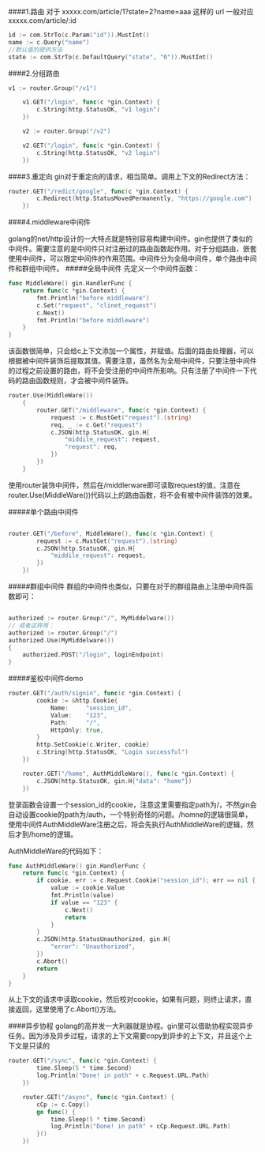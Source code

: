 ####1.路由
对于 xxxxx.com/article/1?state=2?name=aaa 这样的 url
一般对应 xxxxx.com/article/:id  
```go
id := com.StrTo(c.Param("id")).MustInt()
name := c.Query("name")
//默认值的提供方法
state := com.StrTo(c.DefaultQuery("state", "0")).MustInt()
```
####2.分组路由
```go
v1 := router.Group("/v1")

    v1.GET("/login", func(c *gin.Context) {
        c.String(http.StatusOK, "v1 login")
    })

    v2 := router.Group("/v2")

    v2.GET("/login", func(c *gin.Context) {
        c.String(http.StatusOK, "v2 login")
    })
```

####3.重定向
gin对于重定向的请求，相当简单。调用上下文的Redirect方法：
```go
router.GET("/redict/google", func(c *gin.Context) {
        c.Redirect(http.StatusMovedPermanently, "https://google.com")
    })
```

####4.middleware中间件

golang的net/http设计的一大特点就是特别容易构建中间件。gin也提供了类似的中间件。需要注意的是中间件只对注册过的路由函数起作用。对于分组路由，嵌套使用中间件，可以限定中间件的作用范围。中间件分为全局中间件，单个路由中间件和群组中间件。
#####全局中间件
先定义一个中间件函数：
```go
func MiddleWare() gin.HandlerFunc {
    return func(c *gin.Context) {
        fmt.Println("before middleware")
        c.Set("request", "clinet_request")
        c.Next()
        fmt.Println("before middleware")
    }
}
```
该函数很简单，只会给c上下文添加一个属性，并赋值。后面的路由处理器，可以根据被中间件装饰后提取其值。需要注意，虽然名为全局中间件，只要注册中间件的过程之前设置的路由，将不会受注册的中间件所影响。只有注册了中间件一下代码的路由函数规则，才会被中间件装饰。

```go
router.Use(MiddleWare())
    {
        router.GET("/middleware", func(c *gin.Context) {
            request := c.MustGet("request").(string)
            req, _ := c.Get("request")
            c.JSON(http.StatusOK, gin.H{
                "middile_request": request,
                "request": req,
            })
        })
    }
```
使用router装饰中间件，然后在/middlerware即可读取request的值，注意在router.Use(MiddleWare())代码以上的路由函数，将不会有被中间件装饰的效果。

#####单个路由中间件

```go

router.GET("/before", MiddleWare(), func(c *gin.Context) {
        request := c.MustGet("request").(string)
        c.JSON(http.StatusOK, gin.H{
            "middile_request": request,
        })
    })
```

#####群组中间件
群组的中间件也类似，只要在对于的群组路由上注册中间件函数即可：
```go

authorized := router.Group("/", MyMiddelware())
// 或者这样用：
authorized := router.Group("/")
authorized.Use(MyMiddelware())
{
    authorized.POST("/login", loginEndpoint)
}
```
#####鉴权中间件demo
```go
router.GET("/auth/signin", func(c *gin.Context) {
        cookie := &http.Cookie{
            Name:     "session_id",
            Value:    "123",
            Path:     "/",
            HttpOnly: true,
        }
        http.SetCookie(c.Writer, cookie)
        c.String(http.StatusOK, "Login successful")
    })

    router.GET("/home", AuthMiddleWare(), func(c *gin.Context) {
        c.JSON(http.StatusOK, gin.H{"data": "home"})
    })
```
登录函数会设置一个session_id的cookie，注意这里需要指定path为/，不然gin会自动设置cookie的path为/auth，一个特别奇怪的问题。/homne的逻辑很简单，使用中间件AuthMiddleWare注册之后，将会先执行AuthMiddleWare的逻辑，然后才到/home的逻辑。

AuthMiddleWare的代码如下：

```go
func AuthMiddleWare() gin.HandlerFunc {
    return func(c *gin.Context) {
        if cookie, err := c.Request.Cookie("session_id"); err == nil {
            value := cookie.Value
            fmt.Println(value)
            if value == "123" {
                c.Next()
                return
            }
        }
        c.JSON(http.StatusUnauthorized, gin.H{
            "error": "Unauthorized",
        })
        c.Abort()
        return
    }
}
```
从上下文的请求中读取cookie，然后校对cookie，如果有问题，则终止请求，直接返回，这里使用了c.Abort()方法。

####异步协程
golang的高并发一大利器就是协程。gin里可以借助协程实现异步任务。因为涉及异步过程，请求的上下文需要copy到异步的上下文，并且这个上下文是只读的

```go
router.GET("/sync", func(c *gin.Context) {
        time.Sleep(5 * time.Second)
        log.Println("Done! in path" + c.Request.URL.Path)
    })

    router.GET("/async", func(c *gin.Context) {
        cCp := c.Copy()
        go func() {
            time.Sleep(5 * time.Second)
            log.Println("Done! in path" + cCp.Request.URL.Path)
        }()
    })
```